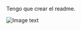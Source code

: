 Tengo que crear el readme.



![Image text](https://thumbs.gfycat.com/MetallicTatteredAvians-size_restricted.gif)